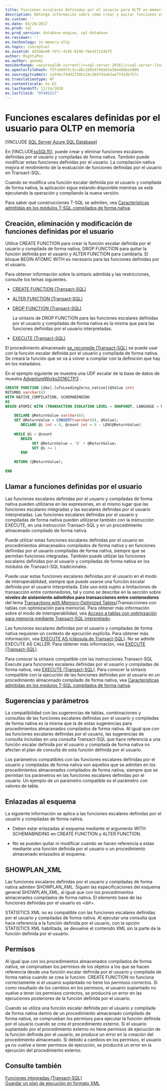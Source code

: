 ```yaml
---
title: Funciones escalares definidas por el usuario para OLTP en memoria | Microsoft Docs
description: Obtenga información sobre cómo crear y quitar funciones escalares definidas por el usuario y compiladas de forma nativa para OLTP en memoria en SQL Server. La compilación nativa mejora el rendimiento.
ms.custom: ''
ms.date: 03/20/2017
ms.prod: sql
ms.prod_service: database-engine, sql-database
ms.reviewer: ''
ms.technology: in-memory-oltp
ms.topic: conceptual
ms.assetid: d2546e40-fdfc-414b-8196-76ed1f124bf5
author: MightyPen
ms.author: genemi
monikerRange: =azuresqldb-current||>=sql-server-2016||>=sql-server-linux-2017||=azuresqldb-mi-current
ms.openlocfilehash: f5fcb9975c3ccdbc1691d749a91e59e46bbe5980
ms.sourcegitcommit: 1a544cf4dd2720b124c3697d1e62ae7741db757c
ms.translationtype: HT
ms.contentlocale: es-ES
ms.lasthandoff: 12/14/2020
ms.locfileid: "97485217"
---
```

# <a name="scalar-user-defined-functions-for-in-memory-oltp"></a>Funciones escalares definidas por el usuario para OLTP en memoria
[!INCLUDE [SQL Server Azure SQL Database](../../includes/applies-to-version/sql-asdb.md)]

  En [!INCLUDE[ssSQL15](../../includes/sssql15-md.md)], puede crear y eliminar funciones escalares definidas por el usuario y compiladas de forma nativa. También puede modificar estas funciones definidas por el usuario. La compilación nativa mejora el rendimiento de la evaluación de funciones definidas por el usuario en Transact-SQL.  
  
 Cuando se modifica una función escalar definida por el usuario y compilada de forma nativa, la aplicación sigue estando disponible mientras se está ejecutando la operación y compilando la nueva versión.  
  
 Para saber qué construcciones T-SQL se admiten, vea [Características admitidas en los módulos T-SQL compilados de forma nativa](../../relational-databases/in-memory-oltp/supported-features-for-natively-compiled-t-sql-modules.md).  
  
## <a name="creating-dropping-and-altering-user-defined-functions"></a>Creación, eliminación y modificación de funciones definidas por el usuario  
 Utilice CREATE FUNCTION para crear la función escalar definida por el usuario y compilada de forma nativa, DROP FUNCTION para quitar la función definida por el usuario y ALTER FUNCTION para cambiarla. El bloque BEGIN ATOMIC WITH es necesario para las funciones definidas por el usuario.  
  
 Para obtener información sobre la sintaxis admitida y las restricciones, consulte los temas siguientes.  
  
-   [CREATE FUNCTION &#40;Transact-SQL&#41;](../../t-sql/statements/create-function-transact-sql.md)  
  
-   [ALTER FUNCTION &#40;Transact-SQL&#41;](../../t-sql/statements/alter-function-transact-sql.md)  
  
-   [DROP FUNCTION &#40;Transact-SQL&#41;](../../t-sql/statements/drop-function-transact-sql.md)  
  
     La sintaxis de DROP FUNCTION para las funciones escalares definidas por el usuario y compiladas de forma nativa es la misma que para las funciones definidas por el usuario interpretadas.  
  
-   [EXECUTE &#40;Transact-SQL&#41;](../../t-sql/language-elements/execute-transact-sql.md)  
  
 El procedimiento almacenado [sp_recompile &#40;Transact-SQL&#41;](../../relational-databases/system-stored-procedures/sp-recompile-transact-sql.md) se puede usar con la función escalar definida por el usuario y compilada de forma nativa. Se creará la función que se va a volver a compilar con la definición que hay en los metadatos.  
  
 En el ejemplo siguiente se muestra una UDF escalar de la base de datos de muestra [AdventureWorks2016CTP3](https://github.com/microsoft/sql-server-samples/releases/tag/adventureworks) .  
  
```sql  
CREATE FUNCTION [dbo].[ufnLeadingZeros_native](@Value int)   
RETURNS varchar(8)   
WITH NATIVE_COMPILATION, SCHEMABINDING  
AS   
BEGIN ATOMIC WITH (TRANSACTION ISOLATION LEVEL = SNAPSHOT, LANGUAGE = N'English')  
  
    DECLARE @ReturnValue varchar(8);  
    SET @ReturnValue = CONVERT(varchar(8), @Value);  
       DECLARE @i int = 0, @count int = 8 - LEN(@ReturnValue)  
  
    WHILE @i < @count  
       BEGIN  
            SET @ReturnValue = '0' + @ReturnValue;  
            SET @i += 1  
       END  
  
    RETURN (@ReturnValue);  
  
END  
```  
  
## <a name="calling-user-defined-functions"></a>Llamar a funciones definidas por el usuario  
 Las funciones escalares definidas por el usuario y compiladas de forma nativa pueden utilizarse en las expresiones, en el mismo lugar que las funciones escalares integradas y las escalares definidas por el usuario interpretadas. Las funciones escalares definidas por el usuario y compiladas de forma nativa pueden utilizarse también con la instrucción EXECUTE, en una instrucción Transact-SQL y en un procedimiento almacenado compilado de forma nativa.  
  
 Puede utilizar estas funciones escalares definidas por el usuario en procedimientos almacenados compilados de forma nativa y en funciones definidas por el usuario compiladas de forma nativa, siempre que se permitan funciones integradas. También puede utilizar las funciones escalares definidas por el usuario y compiladas de forma nativa en los módulos de Transact-SQL tradicionales.  
  
 Puede usar estas funciones escalares definidas por el usuario en el modo de interoperabilidad, siempre que puede usarse una función escalar definida por el usuario interpretada. Este uso está sujeto a limitaciones de transacción entre contenedores, tal y como se describe en la sección sobre **niveles de aislamiento admitidos para transacciones entre contenedores** del tema [Transactions with Memory-Optimized Tables](../../relational-databases/in-memory-oltp/transactions-with-memory-optimized-tables.md)(Transacciones con tablas con optimización para memoria). Para obtener más información sobre el modo de interoperabilidad, vea [Acceso a tablas con optimización para memoria mediante Transact-SQL interpretado](../../relational-databases/in-memory-oltp/accessing-memory-optimized-tables-using-interpreted-transact-sql.md).  
  
 Las funciones escalares definidas por el usuario y compiladas de forma nativa requieren un contexto de ejecución explícita. Para obtener más información, vea [EXECUTE AS &#40;cláusula de Transact-SQL&#41;](../../t-sql/statements/execute-as-clause-transact-sql.md). No se admite EXECUTE AS CALLER. Para obtener más información, vea [EXECUTE &#40;Transact-SQL&#41;](../../t-sql/language-elements/execute-transact-sql.md).  
  
 Para conocer la sintaxis compatible con las instrucciones Transact-SQL Execute para funciones escalares definidas por el usuario y compiladas de forma nativa, vea [EXECUTE &#40;Transact-SQL&#41;](../../t-sql/language-elements/execute-transact-sql.md). Para conocer la sintaxis compatible con la ejecución de las funciones definidas por el usuario en un procedimiento almacenado compilado de forma nativa, vea [Características admitidas en los módulos T-SQL compilados de forma nativa](../../relational-databases/in-memory-oltp/supported-features-for-natively-compiled-t-sql-modules.md).  
  
## <a name="hints-and-parameters"></a>Sugerencias y parámetros  
 La compatibilidad con las sugerencias de tablas, combinaciones y consultas de las funciones escalares definidas por el usuario y compiladas de forma nativa es la misma que la de estas sugerencias para procedimientos almacenados compilados de forma nativa. Al igual que con las funciones escalares definidas por el usuario, las sugerencias de consulta incluidas en una consulta Transact-SQL que hace referencia a una función escalar definida por el usuario y compilada de forma nativa no afectan el plan de consulta de esta función definida por el usuario.  
  
 Los parámetros compatibles con las funciones escalares definidas por el usuario y compiladas de forma nativa son aquellos que se admiten en los procedimientos almacenados compilados de forma nativa, siempre que se permitan los parámetros en las funciones escalares definidas por el usuario. Un ejemplo de un parámetro compatible es el parámetro con valores de tabla.  
  
## <a name="schema-bound"></a>Enlazadas al esquema  
 La siguiente información se aplica a las funciones escalares definidas por el usuario y compiladas de forma nativa.  
  
-   Deben estar enlazadas al esquema mediante el argumento WITH SCHEMABINDING en CREATE FUNCTION y ALTER FUNCTION.  
  
-   No se pueden quitar ni modificar cuando se hacen referencia a estas mediante una función definida por el usuario o un procedimiento almacenado enlazados al esquema.  
  
## <a name="showplan_xml"></a>SHOWPLAN_XML  
 Las funciones escalares definidas por el usuario y compiladas de forma nativa admiten SHOWPLAN_XML. Siguen las especificaciones del esquema general SHOWPLAN_XML, al igual que con los procedimientos almacenados compilados de forma nativa. El elemento base de las funciones definidas por el usuario es `<UDF>`.  
  
 STATISTICS XML no es compatible con las funciones escalares definidas por el usuario y compiladas de forma nativa. Al ejecutar una consulta que hace referencia a la función definida por el usuario, con la opción STATISTICS XML habilitada, se devuelve el contenido XML sin la parte de la función definida por el usuario.  
  
## <a name="permissions"></a>Permisos  
 Al igual que con los procedimientos almacenados compilados de forma nativa, se comprueban los permisos de los objetos a los que se hacen referencia desde una función escalar definida por el usuario y compilada de forma nativa cuando se crea la función. CREATE FUNCTION no funciona correctamente si el usuario suplantado no tiene los permisos correctos. Si como resultado de los cambios en los permisos, el usuario suplantado no vuelve a tener los permisos correctos, se producirá un error en las ejecuciones posteriores de la función definida por el usuario.  
  
 Cuando se utiliza una función escalar definida por el usuario y compilada de forma nativa dentro de un procedimiento almacenado compilado de forma nativa, se comprueban los permisos para ejecutar la función definida por el usuario cuando se crea el procedimiento externo. Si el usuario suplantado por el procedimiento externo no tiene permisos de ejecución de la función definida por el usuario, se produce un error en la creación del procedimiento almacenado. Si debido a cambios en los permisos, el usuario ya no vuelve a tener permisos de ejecución, se producirá un error en la ejecución del procedimiento externo.  
  
## <a name="see-also"></a>Consulte también  
 [Funciones integradas &#40;Transact-SQL&#41;](~/t-sql/functions/functions.md)   
 [Guardar un plan de ejecución en formato XML](../../relational-databases/performance/save-an-execution-plan-in-xml-format.md)  
  
  
